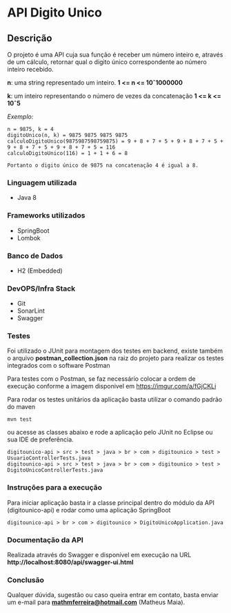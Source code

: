 # API Digito Unico

## Descrição

O projeto é uma API cuja sua função é receber um número inteiro e, através de um cálculo, retornar qual o digito único correspondente ao número inteiro recebido.

**n**: uma string representado um inteiro. **1 <= n <= 10ˆ1000000**

**k**: um inteiro representando o número de vezes da concatenação **1 <= k <= 10ˆ5**

*Exemplo:*

```
n = 9875, k = 4
digitoUnico(n, k) = 9875 9875 9875 9875
calculoDigitoUnico(9875987598759875) = 9 + 8 + 7 + 5 + 9 + 8 + 7 + 5 + 9 + 8 + 7 + 5 + 9 + 8 + 7 + 5 = 116
calculoDigitoUnico(116) = 1 + 1 + 6 = 8

Portanto o digito único de 9875 na concatenação 4 é igual a 8.
```
### Linguagem utilizada

- Java 8

### Frameworks utilizados

- SpringBoot
- Lombok

### Banco de Dados

- H2 (Embedded)

### DevOPS/Infra Stack

- Git
- SonarLint
- Swagger

### Testes

Foi utilizado o JUnit para montagem dos testes em backend, existe também o arquivo **postman_collection.json** na raiz do projeto para realizar os testes integrados com o software Postman

Para testes com o Postman, se faz necessário colocar a ordem de execução conforme a imagem disponivel em https://imgur.com/a/fGjCKLi

Para rodar os testes unitários da aplicação basta utilizar o comando padrão do maven

```
mvn test
```

ou acesse as classes abaixo e rode a aplicação pelo JUnit no Eclipse ou sua IDE de preferência.

```
digitounico-api > src > test > java > br > com > digitounico > test > UsuarioControllerTests.java
digitounico-api > src > test > java > br > com > digitounico > test > DigitoUnicoControllerTests.java
```

### Instruções para a execução

Para iniciar aplicação basta ir a classe principal dentro do módulo da API (digitounico-api) e rodar como uma aplicação SpringBoot

```
digitounico-api > br > com > digitounico > DigitoUnicoApplication.java
```

### Documentação da API

Realizada através do Swagger e disponível em execução na URL **http://localhost:8080/api/swagger-ui.html**


### Conclusão

Qualquer dúvida, sugestão ou caso queira entrar em contato, basta enviar um e-mail para **mathmferreira@hotmail.com** (Matheus Maia). 
